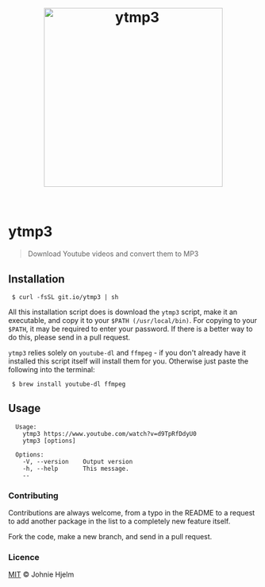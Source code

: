 <h1 align="center">
  <br>
  <img width="360" src="https://cloud.githubusercontent.com/assets/864992/18916080/7159cef6-8593-11e6-9368-04d5d0b0aa4c.png" alt="ytmp3">
  <br>
  <br>
</h1>

# ytmp3

> Download Youtube videos and convert them to MP3

## Installation

```console
 $ curl -fsSL git.io/ytmp3 | sh
```

All this installation script does is download the `ytmp3` script, make it an executable, and copy it to your `$PATH (/usr/local/bin)`. For copying to your `$PATH`, it may be required to enter your password. If there is a better way to do this, please send in a pull request.

`ytmp3` relies solely on `youtube-dl` and `ffmpeg` - if you don't already have it installed this script itself will install them for you. Otherwise just paste the following into the terminal:

```console
 $ brew install youtube-dl ffmpeg
```

## Usage

```console
  Usage:
    ytmp3 https://www.youtube.com/watch?v=d9TpRfDdyU0
    ytmp3 [options]

  Options:
    -V, --version    Output version
    -h, --help       This message.
    --
```

### Contributing

Contributions are always welcome, from a typo in the README to a request to add another package in the list to a completely new feature itself.

Fork the code, make a new branch, and send in a pull request.

### Licence

[MIT](licence) © Johnie Hjelm
